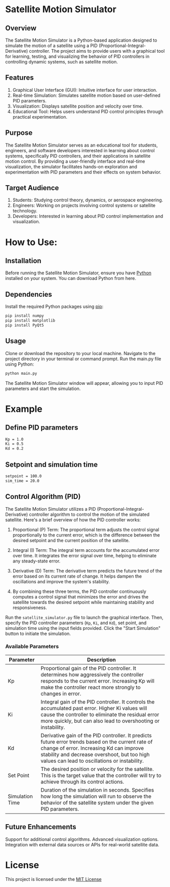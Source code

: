 # Satellite Motion Simulator

## Overview

The Satellite Motion Simulator is a Python-based application designed to simulate the motion of a satellite using a PID (Proportional-Integral-Derivative) controller. The project aims to provide users with a graphical tool for learning, testing, and visualizing the behavior of PID controllers in controlling dynamic systems, such as satellite motion.

## Features

1. Graphical User Interface (GUI): Intuitive interface for user interaction.
2. Real-time Simulation: Simulates satellite motion based on user-defined PID parameters.
3. Visualization: Displays satellite position and velocity over time.
4. Educational Tool: Helps users understand PID control principles through practical experimentation.

## Purpose

The Satellite Motion Simulator serves as an educational tool for students, engineers, and software developers interested in learning about control systems, specifically PID controllers, and their applications in satellite motion control. By providing a user-friendly interface and real-time visualization, the simulator facilitates hands-on exploration and experimentation with PID parameters and their effects on system behavior.

## Target Audience

1. Students: Studying control theory, dynamics, or aerospace engineering.
2. Engineers: Working on projects involving control systems or satellite technology.
3. Developers: Interested in learning about PID control implementation and visualization.

# How to Use:

## Installation

Before running the Satellite Motion Simulator, ensure you have [Python](https://www.python.org/downloads/) installed on your system. You can download Python from here.

## Dependencies

Install the required Python packages using [pip](https://pip.pypa.io/en/stable/):

```bash
pip install numpy 
pip install matplotlib
pip install PyQt5
```

## Usage

Clone or download the repository to your local machine.
Navigate to the project directory in your terminal or command prompt.
Run the main.py file using Python:

```bash
python main.py
```
The Satellite Motion Simulator window will appear, allowing you to input PID parameters and start the simulation.

# Example

## Define PID parameters

```bash
Kp = 1.0
Ki = 0.5
Kd = 0.2
```

## Setpoint and simulation time

```bash
setpoint = 100.0
sim_time = 20.0
```

## Control Algorithm (PID)

The Satellite Motion Simulator utilizes a PID (Proportional-Integral-Derivative) controller algorithm to control the motion of the simulated satellite. Here's a brief overview of how the PID controller works:

1. Proportional (P) Term: The proportional term adjusts the control signal proportionally to the current error, which is the difference between the desired setpoint and the current position of the satellite.

2. Integral (I) Term: The integral term accounts for the accumulated error over time. It integrates the error signal over time, helping to eliminate any steady-state error.

3. Derivative (D) Term: The derivative term predicts the future trend of the error based on its current rate of change. It helps dampen the oscillations and improve the system's stability.

4. By combining these three terms, the PID controller continuously computes a control signal that minimizes the error and drives the satellite towards the desired setpoint while maintaining stability and responsiveness.

Run the `satellite_simulator.py` file to launch the graphical interface. Then, specify the PID controller parameters (`Kp`, `Ki`, and `Kd`), set point, and simulation time using the input fields provided. Click the "Start Simulation" button to initiate the simulation.

### Available Parameters

| Parameter      | Description                                      |
|----------------|--------------------------------------------------|
| Kp             | Proportional gain of the PID controller. It determines how aggressively the controller responds to the current error. Increasing Kp will make the controller react more strongly to changes in error. |
| Ki             | Integral gain of the PID controller. It controls the accumulated past error. Higher Ki values will cause the controller to eliminate the residual error more quickly, but can also lead to overshooting or instability. |
| Kd             | Derivative gain of the PID controller. It predicts future error trends based on the current rate of change of error. Increasing Kd can improve stability and decrease overshoot, but too high values can lead to oscillations or instability. |
| Set Point      | The desired position or velocity for the satellite. This is the target value that the controller will try to achieve through its control actions. |
| Simulation Time| Duration of the simulation in seconds. Specifies how long the simulation will run to observe the behavior of the satellite system under the given PID parameters. |




## Future Enhancements

Support for additional control algorithms.
Advanced visualization options.
Integration with external data sources or APIs for real-world satellite data.

# License
This project is licensed under the [MIT License](https://github.com/Rashism/Satellite-Motion-Simulator-?tab=MIT-1-ov-file#)
